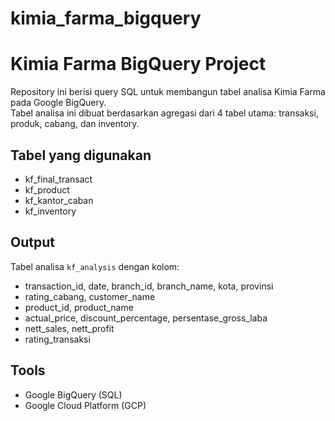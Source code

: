# kimia_farma_bigquery
# Kimia Farma BigQuery Project

Repository ini berisi query SQL untuk membangun tabel analisa Kimia Farma pada Google BigQuery.  
Tabel analisa ini dibuat berdasarkan agregasi dari 4 tabel utama: transaksi, produk, cabang, dan inventory.

## Tabel yang digunakan
- kf_final_transact
- kf_product
- kf_kantor_caban
- kf_inventory

## Output
Tabel analisa `kf_analysis` dengan kolom:
- transaction_id, date, branch_id, branch_name, kota, provinsi
- rating_cabang, customer_name
- product_id, product_name
- actual_price, discount_percentage, persentase_gross_laba
- nett_sales, nett_profit
- rating_transaksi

## Tools
- Google BigQuery (SQL)
- Google Cloud Platform (GCP)

